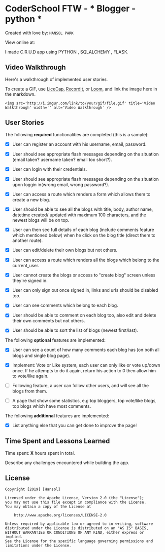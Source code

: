 # CoderSchool FTW - * Blogger - python *

Created with love by: `HANSOL PARK`
  
View online at: ` `
  
I made C.R.U.D app using PYTHON , SQLALCHEMY , FLASK.

## Video Walkthrough

Here's a walkthrough of implemented user stories.

To create a GIF, use [LiceCap](http://www.cockos.com/licecap/), [RecordIt](http://www.recordit.co), or [Loom](http://www.useloom.com), and link the image here in the markdown.

```
<img src='http://i.imgur.com/link/to/your/gif/file.gif' title='Video Walkthrough' width='' alt='Video Walkthrough' />
```

## User Stories

The following **required** functionalities are completed (this is a sample):

* [x] User can register an account with his username, email, password.
* [X] User should see appropriate flash messages depending on the situation (email taken? username taken? email too short?).
* [x] User can login with their credentials.
* [x] User should see appropriate flash messages depending on the situation upon loggin in(wrong email, wrong password?).
* [x] User can access a route which renders a form which allows them to create a new blog.
* [x] User should be able to see all the blogs with title, body, author name, datetime created/ updated with maximum 100 characters, and the newest blogs will be on top.

* [x] User can then see full details of each blog (include comments feature which mentioned below) when he click on the blog title (direct them to another route).

* [x] User can edit/delete their own blogs but not others.

* [x] User can access a route which renders all the blogs which belong to the current_user.

* [x] User cannot create the blogs or access to "create blog" screen unless they're signed in.

* [x] User can only sign out once signed in, links and urls should be disabled too.

* [x] User can see comments which belong to each blog.

* [x] User should be able to comment on each blog too, also edit and delete their own comments but not others.

* [x] User should be able to sort the list of blogs (newest first/last).

The following **optional** features are implemented:

* [x] User can see a count of how many comments each blog has (on both all blogs and single blog page).
* [x] Implement: Vote or Like system, each user can only like or vote up/down once. If he attempts to do it again, return his action to 0 then allow him to vote/like again.
* [ ] Following feature, a user can follow other users, and will see all the blogs from them.
* [ ] A page that show some statistics, e.g top bloggers, top vote/like blogs, top blogs which have most comments.


The following **additional** features are implemented:

* [x] List anything else that you can get done to improve the page!

## Time Spent and Lessons Learned

Time spent: **X** hours spent in total.

Describe any challenges encountered while building the app.

## License

    Copyright [2019] [Hansol]

    Licensed under the Apache License, Version 2.0 (the "License");
    you may not use this file except in compliance with the License.
    You may obtain a copy of the License at

        http://www.apache.org/licenses/LICENSE-2.0

    Unless required by applicable law or agreed to in writing, software
    distributed under the License is distributed on an "AS IS" BASIS,
    WITHOUT WARRANTIES OR CONDITIONS OF ANY KIND, either express or implied.
    See the License for the specific language governing permissions and
    limitations under the License.